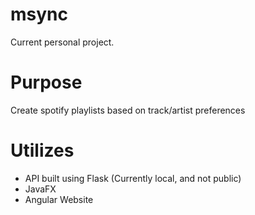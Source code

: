 # msync
Current personal project.

# Purpose
Create spotify playlists based on track/artist preferences

# Utilizes
- API built using Flask (Currently local, and not public)
- JavaFX
- Angular Website
